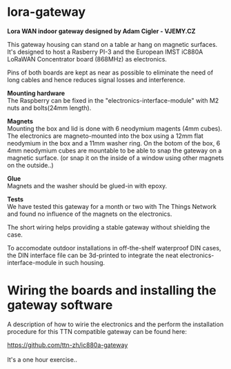 # lora-gateway

<b>Lora WAN indoor gateway designed by Adam Cigler - <a hlink="www.vjemy.cz">VJEMY.CZ</a></b> <br/>

This gateway housing can stand on a table ar hang on magnetic surfaces.
It's designed to host a Rasberry PI-3 and the European IMST iC880A LoRaWAN Concentrator board (868MHz) as electronics.

Pins of both boards are kept as near as possible to eliminate the need of long cables and hence reduces signal losses and interference.

<b>Mounting hardware</b> <br/>
The Raspberry can be fixed in the "electronics-interface-module" with M2 nuts and bolts(24mm length).

<b>Magnets</b> <br/>
Mounting the box and lid is done with 6 neodymium magents (4mm cubes).
The electronics are magneto-mounted into the box using a 12mm flat neodymium in the box and a 11mm washer ring.
On the botom of the box, 6 4mm neodymium cubes are mountable to be able to snap the gateway on a magnetic surface.
(or snap it on the inside of a window using other magnets on the outside..)

<b>Glue</b> <br/>
Magnets and the washer should be glued-in with epoxy.


<b>Tests</b> <br/>
We have tested this gateway for a month or two with The Things Network and found no influence of the magnets on the electronics. 

The short wiring helps providing a stable gateway without shielding the case. 


To accomodate outdoor installations in off-the-shelf waterproof DIN cases, the DIN interface file can be 3d-printed to integrate the neat electronics-interface-module in such housing.


<H1>Wiring the boards and installing the gateway software</H1>
A description of how to wirie the electronics and the perform the installation procedure for this TTN compatible gateway can be found here:

https://github.com/ttn-zh/ic880a-gateway
<br/><br/>It's a one hour exercise..


